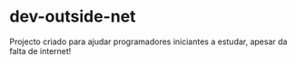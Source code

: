 # dev-outside-net
Projecto criado para ajudar programadores iniciantes a estudar, apesar da falta de internet!

